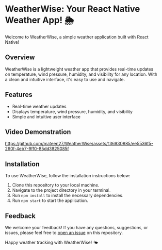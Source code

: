 # WeatherWise: Your React Native Weather App! 🌦️

Welcome to WeatherWise, a simple weather application built with React Native!

## Overview

WeatherWise is a lightweight weather app that provides real-time updates on temperature, wind pressure, humidity, and visibility for any location. With a clean and intuitive interface, it's easy to use and navigate.

## Features

- Real-time weather updates
- Displays temperature, wind pressure, humidity, and visibility
- Simple and intuitive user interface

## Video Demonstration
https://github.com/mateen27/WeatherWise/assets/136830885/ee5536f5-260f-4eb7-9ff0-85dd3825085f

## Installation

To use WeatherWise, follow the installation instructions below:

1. Clone this repository to your local machine.
2. Navigate to the project directory in your terminal.
3. Run `npm install` to install the necessary dependencies.
4. Run `npm start` to start the application.

## Feedback

We welcome your feedback! If you have any questions, suggestions, or issues, please feel free to [open an issue](https://github.com/mateen27/WeatherWise/issues/new) on this repository.

Happy weather tracking with WeatherWise! 🌤️
